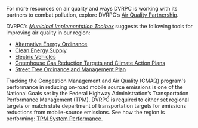 For more resources on air quality and ways DVRPC is working with its partners to combat pollution, explore DVRPC’s [Air Quality Partnership](http://www.airqualitypartnership.org/).

DVRPC’s _[Municipal Implementation Toolbox](https://www.dvrpc.org/Plan/MIT/)_ suggests the following tools for improving air quality in our region:

- [Alternative Energy Ordinance](https://www.dvrpc.org/Plan/MIT/alternativeenergyordinance)
- [Clean Energy Supply](https://www.dvrpc.org/Plan/MIT/cleanenergysupply)
- [Electric Vehicles](https://www.dvrpc.org/Plan/MIT/electricvehicles)
- [Greenhouse Gas Reduction Targets and Climate Action Plans](https://www.dvrpc.org/Plan/MIT/greenhousegasreductiontargetsandclimateactionplans)
- [Street Tree Ordinance and Management Plan](https://www.dvrpc.org/Plan/MIT/streettreeordinanceandmanagementplan)

Tracking the Congestion Management and Air Quality (CMAQ) program's performance in reducing on-road mobile source emissions is one of the National Goals set by the Federal Highway Administration’s Transportation Performance Management (TPM). DVRPC is required to either set regional targets or match state department of transportation targets for emissions reductions from mobile-source emissions. See how the region is performing: [TPM System Performance](https://www.dvrpc.org/tpm/?indicator=systemperf).
